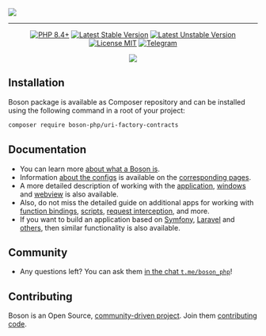 <a href="https://github.com/boson-php/boson">
    <img align="center" src="https://habrastorage.org/webt/-8/h1/5o/-8h15o6klbga13kzsltqqmk8jlm.png" />
</a>

---

<p align="center">
    <a href="https://packagist.org/packages/boson-php/uri-factory-contracts"><img src="https://poser.pugx.org/boson-php/uri-factory-contracts/require/php?style=for-the-badge" alt="PHP 8.4+"></a>
    <a href="https://packagist.org/packages/boson-php/uri-factory-contracts"><img src="https://poser.pugx.org/boson-php/uri-factory-contracts/version?style=for-the-badge" alt="Latest Stable Version"></a>
    <a href="https://packagist.org/packages/boson-php/uri-factory-contracts"><img src="https://poser.pugx.org/boson-php/uri-factory-contracts/v/unstable?style=for-the-badge" alt="Latest Unstable Version"></a>
    <a href="https://raw.githubusercontent.com/boson-php/boson/blob/master/LICENSE"><img src="https://poser.pugx.org/boson-php/uri-factory-contracts/license?style=for-the-badge" alt="License MIT"></a>
    <a href="https://t.me/boson_php"><img src="https://img.shields.io/static/v1?label=&message=Join+To+Community&color=24A1DE&style=for-the-badge&logo=telegram&logoColor=white" alt="Telegram" /></a>
</p>
<p align="center">
    <a href="https://github.com/boson-php/uri-factory-contracts/actions/workflows/tests.yml"><img src="https://img.shields.io/github/actions/workflow/status/boson-php/boson/tests.yml?label=Tests&style=flat-square&logo=unpkg"></a>
</p>

## Installation

Boson package is available as Composer repository and can 
be installed using the following command in a root of your project:

```bash
composer require boson-php/uri-factory-contracts
```

## Documentation

- You can learn more [about what a Boson is](https://bosonphp.com/doc/0.19/introduction).
- Information [about the configs](https://bosonphp.com/doc/0.19/configuration) is 
  available on the [corresponding pages](https://bosonphp.com/doc/0.19/application-configuration).
- A more detailed description of working with the [application](https://bosonphp.com/doc/0.19/application), 
  [windows](https://bosonphp.com/doc/0.19/window) and [webview](https://bosonphp.com/doc/0.19/webview) 
  is also available.
- Also, do not miss the detailed guide on additional apps for working with 
  [function bindings](https://bosonphp.com/doc/0.19/bindings-api),
  [scripts](https://bosonphp.com/doc/0.19/scripts-api),
  [request interception](https://bosonphp.com/doc/0.19/schemes-api), and more.
- If you want to build an application based on 
  [Symfony](https://bosonphp.com/doc/0.19/symfony-adapter), 
  [Laravel](https://bosonphp.com/doc/0.19/laravel-adapter) and 
  [others](https://bosonphp.com/doc/0.19/psr7-adapter), 
  then similar functionality is also available.

## Community

- Any questions left? You can ask them 
  [in the chat `t.me/boson_php`](https://t.me/boson_php)!

## Contributing

Boson is an Open Source, [community-driven project](https://github.com/boson-php/boson/graphs/contributors). 
Join them [contributing code](https://bosonphp.com/doc/0.19/contribution).

